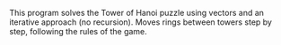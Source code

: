 This program solves the Tower of Hanoi puzzle using vectors and an iterative approach (no recursion). Moves rings between towers step by step, following the rules of the game.
